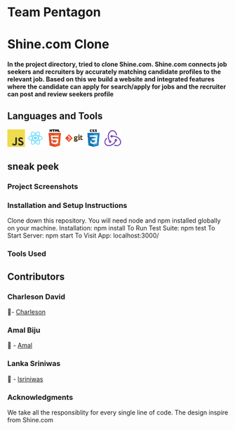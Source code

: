 #  Team Pentagon
#  Shine.com Clone

<div>
  <h4>
In the project directory, tried to clone Shine.com.  
Shine.com connects job seekers and recruiters by accurately matching candidate profiles to the relevant job. Based on this we build a website and integrated features where the candidate can apply for search/apply for jobs and the recruiter can post and review seekers profile
    </h4>
 </div>

## Languages and Tools

<code><img height="40" src="https://raw.githubusercontent.com/github/explore/80688e429a7d4ef2fca1e82350fe8e3517d3494d/topics/javascript/javascript.png"></code>
<code><img height="40" src="https://raw.githubusercontent.com/github/explore/80688e429a7d4ef2fca1e82350fe8e3517d3494d/topics/react/react.png"></code>
<code><img height="40" src="https://raw.githubusercontent.com/github/explore/80688e429a7d4ef2fca1e82350fe8e3517d3494d/topics/html/html.png"></code>
<code><img height="40" src="https://raw.githubusercontent.com/github/explore/80688e429a7d4ef2fca1e82350fe8e3517d3494d/topics/git/git.png"></code>
<code><img height="40" src="https://raw.githubusercontent.com/github/explore/80688e429a7d4ef2fca1e82350fe8e3517d3494d/topics/css/css.png"></code>
<code><img height="40" src="https://raw.githubusercontent.com/github/explore/80688e429a7d4ef2fca1e82350fe8e3517d3494d/topics/redux/redux.png"></code>


## sneak peek


### Project Screenshots

### Installation and Setup Instructions

Clone down this repository. You will need node and npm installed globally on your machine. Installation: npm install To Run Test Suite: npm test To Start Server: npm start To Visit App: localhost:3000/

### Tools Used

## Contributors
 <h3>Charleson David</h3>👨‍- <a href="" >Charleson</a>
<h3>Amal Biju</h3>👨‍ -  <a href="">Amal</a> 
<h3>Lanka Sriniwas</h3> 👨‍ - <a href="">lsriniwas</a>

### Acknowledgments
<div>
  We take all the responsiblity for every single line of code. The design inspire from Shine.com
</div>
